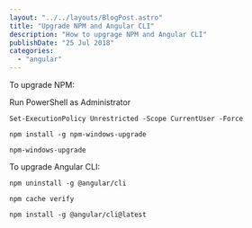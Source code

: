 ```yaml
---
layout: "../../layouts/BlogPost.astro"
title: "Upgrade NPM and Angular CLI"
description: "How to upgrage NPM and Angular CLI"
publishDate: "25 Jul 2018"
categories: 
  - "angular"
---
```


To upgrade NPM:

Run PowerShell as Administrator

`Set-ExecutionPolicy Unrestricted -Scope CurrentUser -Force`

`npm install -g npm-windows-upgrade`

`npm-windows-upgrade`

To upgrade Angular CLI:

`npm uninstall -g @angular/cli`

`npm cache verify`

`npm install -g @angular/cli@latest`
